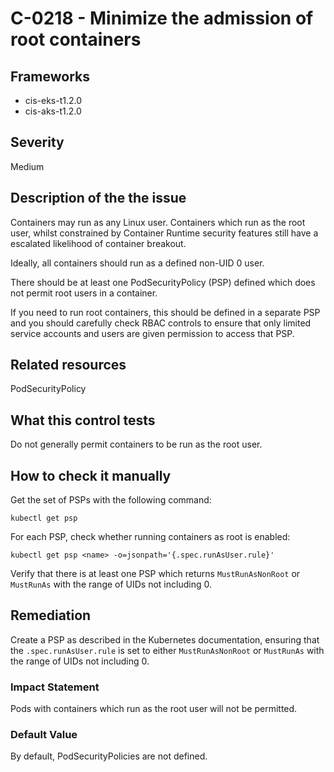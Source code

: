 # C-0218 - Minimize the admission of root containers

## Frameworks
* cis-eks-t1.2.0
* cis-aks-t1.2.0
 
## Severity
Medium

## Description of the the issue
Containers may run as any Linux user. Containers which run as the root user, whilst constrained by Container Runtime security features still have a escalated likelihood of container breakout.

 Ideally, all containers should run as a defined non-UID 0 user.

 There should be at least one PodSecurityPolicy (PSP) defined which does not permit root users in a container.

 If you need to run root containers, this should be defined in a separate PSP and you should carefully check RBAC controls to ensure that only limited service accounts and users are given permission to access that PSP.
 
## Related resources
PodSecurityPolicy
 
## What this control tests 
Do not generally permit containers to be run as the root user.
 
## How to check it manually 
Get the set of PSPs with the following command:

 
```
kubectl get psp

```
 For each PSP, check whether running containers as root is enabled:

 
```
kubectl get psp <name> -o=jsonpath='{.spec.runAsUser.rule}'

```
 Verify that there is at least one PSP which returns `MustRunAsNonRoot` or `MustRunAs` with the range of UIDs not including 0.
 
## Remediation
Create a PSP as described in the Kubernetes documentation, ensuring that the `.spec.runAsUser.rule` is set to either `MustRunAsNonRoot` or `MustRunAs` with the range of UIDs not including 0.
 
### Impact Statement
Pods with containers which run as the root user will not be permitted.
 
### Default Value
By default, PodSecurityPolicies are not defined.
 
